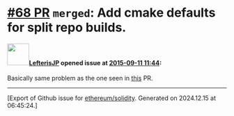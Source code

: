 # [\#68 PR](https://github.com/ethereum/solidity/pull/68) `merged`: Add cmake defaults for split repo builds.

#### <img src="https://avatars.githubusercontent.com/u/1658405?v=4" width="50">[LefterisJP](https://github.com/LefterisJP) opened issue at [2015-09-11 11:44](https://github.com/ethereum/solidity/pull/68):

Basically same problem as the one seen in
[this](https://github.com/ethereum/webthree/pull/34) PR.





-------------------------------------------------------------------------------



[Export of Github issue for [ethereum/solidity](https://github.com/ethereum/solidity). Generated on 2024.12.15 at 06:45:24.]
